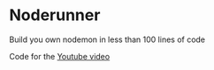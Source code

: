 # Noderunner
Build you own nodemon in less than 100 lines of code

Code for the [Youtube video](https://www.youtube.com/watch?v=WWJfz4jf1-M)

